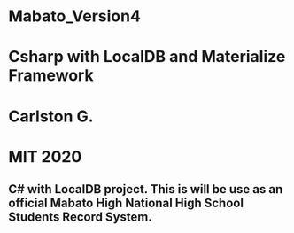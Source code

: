 # Mabato_Version4
# Csharp with LocalDB and Materialize Framework
# Carlston G.
# MIT 2020
## C# with LocalDB project. This is will be use as an official Mabato High National High School Students Record System. 
